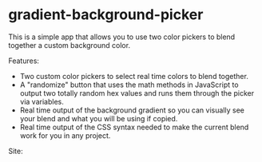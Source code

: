 # gradient-background-picker
This is a simple app that allows you to use two color pickers to blend together a custom background color.  

Features:  
* Two custom color pickers to select real time colors to blend together.  
* A "randomize" button that uses the math methods in JavaScript to output two totally random hex values and runs them through the picker via variables.  
* Real time output of the background gradient so you can visually see your blend and what you will be using if copied.  
* Real time output of the CSS syntax needed to make the current blend work for you in any project.  

Site:  


